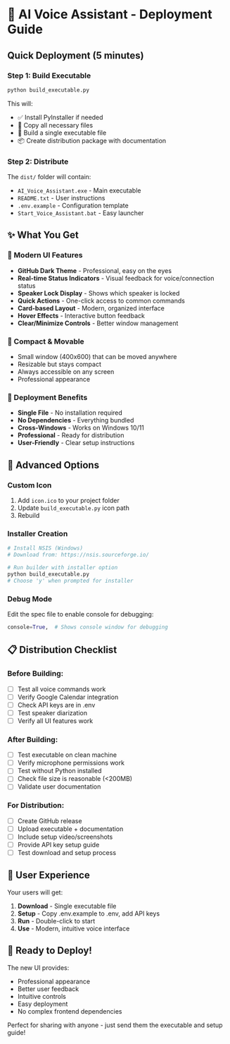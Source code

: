 # 🚀 AI Voice Assistant - Deployment Guide

## Quick Deployment (5 minutes)

### Step 1: Build Executable
```bash
python build_executable.py
```

This will:
- ✅ Install PyInstaller if needed
- 📁 Copy all necessary files
- 🔨 Build a single executable file
- 📦 Create distribution package with documentation

### Step 2: Distribute
The `dist/` folder will contain:
- `AI_Voice_Assistant.exe` - Main executable
- `README.txt` - User instructions
- `.env.example` - Configuration template
- `Start_Voice_Assistant.bat` - Easy launcher

## ✨ What You Get

### 🎨 Modern UI Features
- **GitHub Dark Theme** - Professional, easy on the eyes
- **Real-time Status Indicators** - Visual feedback for voice/connection status
- **Speaker Lock Display** - Shows which speaker is locked
- **Quick Actions** - One-click access to common commands
- **Card-based Layout** - Modern, organized interface
- **Hover Effects** - Interactive button feedback
- **Clear/Minimize Controls** - Better window management

### 📱 Compact & Movable
- Small window (400x600) that can be moved anywhere
- Resizable but stays compact
- Always accessible on any screen
- Professional appearance

### 🎯 Deployment Benefits
- **Single File** - No installation required
- **No Dependencies** - Everything bundled
- **Cross-Windows** - Works on Windows 10/11
- **Professional** - Ready for distribution
- **User-Friendly** - Clear setup instructions

## 🔧 Advanced Options

### Custom Icon
1. Add `icon.ico` to your project folder
2. Update `build_executable.py` icon path
3. Rebuild

### Installer Creation
```bash
# Install NSIS (Windows)
# Download from: https://nsis.sourceforge.io/

# Run builder with installer option
python build_executable.py
# Choose 'y' when prompted for installer
```

### Debug Mode
Edit the spec file to enable console for debugging:
```python
console=True,  # Shows console window for debugging
```

## 📋 Distribution Checklist

### Before Building:
- [ ] Test all voice commands work
- [ ] Verify Google Calendar integration
- [ ] Check API keys are in .env
- [ ] Test speaker diarization
- [ ] Verify all UI features work

### After Building:
- [ ] Test executable on clean machine
- [ ] Verify microphone permissions work
- [ ] Test without Python installed
- [ ] Check file size is reasonable (<200MB)
- [ ] Validate user documentation

### For Distribution:
- [ ] Create GitHub release
- [ ] Upload executable + documentation
- [ ] Include setup video/screenshots
- [ ] Provide API key setup guide
- [ ] Test download and setup process

## 🎯 User Experience

Your users will get:
1. **Download** - Single executable file
2. **Setup** - Copy .env.example to .env, add API keys
3. **Run** - Double-click to start
4. **Use** - Modern, intuitive voice interface

## 🚀 Ready to Deploy!

The new UI provides:
- Professional appearance
- Better user feedback
- Intuitive controls
- Easy deployment
- No complex frontend dependencies

Perfect for sharing with anyone - just send them the executable and setup guide! 